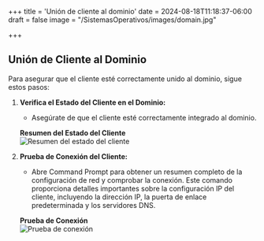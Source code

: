 +++
title = 'Unión de cliente al dominio'
date = 2024-08-18T11:18:37-06:00
draft = false
image = "/SistemasOperativos/images/domain.jpg"

+++
## Unión de Cliente al Dominio

Para asegurar que el cliente esté correctamente unido al dominio, sigue estos pasos:

1. **Verifica el Estado del Cliente en el Dominio:**
   - Asegúrate de que el cliente esté correctamente integrado al dominio.

   **Resumen del Estado del Cliente**  
   ![Resumen del estado del cliente](/SistemasOperativos/images/CD.png)

2. **Prueba de Conexión del Cliente:**
   - Abre Command Prompt para obtener un resumen completo de la configuración de red y comprobar la conexión. Este comando proporciona detalles importantes sobre la configuración IP del cliente, incluyendo la dirección IP, la puerta de enlace predeterminada y los servidores DNS.

   **Prueba de Conexión**  
   ![Prueba de conexión](/SistemasOperativos/images/CD1.png)
